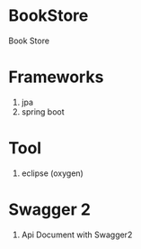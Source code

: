 # BookStore
Book Store

# Frameworks
1. jpa
2. spring boot

# Tool
1. eclipse (oxygen)

# Swagger 2
1. Api Document with Swagger2
